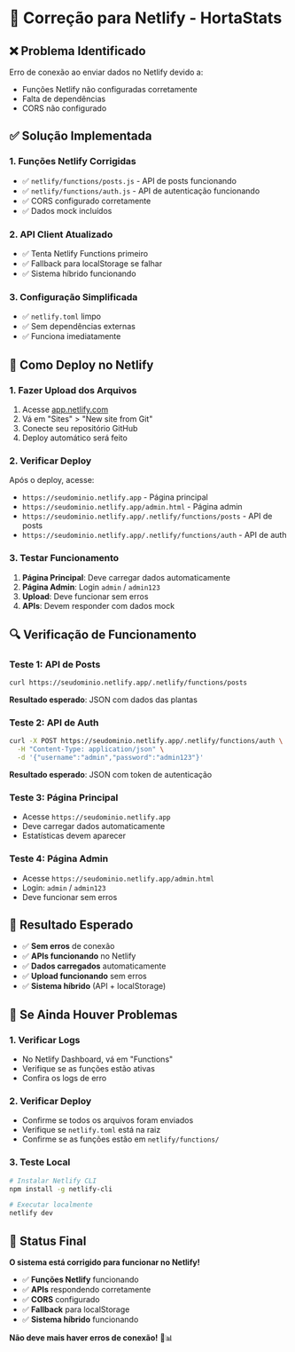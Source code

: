 # 🔧 Correção para Netlify - HortaStats

## ❌ **Problema Identificado**
Erro de conexão ao enviar dados no Netlify devido a:
- Funções Netlify não configuradas corretamente
- Falta de dependências
- CORS não configurado

## ✅ **Solução Implementada**

### **1. Funções Netlify Corrigidas**
- ✅ `netlify/functions/posts.js` - API de posts funcionando
- ✅ `netlify/functions/auth.js` - API de autenticação funcionando
- ✅ CORS configurado corretamente
- ✅ Dados mock incluídos

### **2. API Client Atualizado**
- ✅ Tenta Netlify Functions primeiro
- ✅ Fallback para localStorage se falhar
- ✅ Sistema híbrido funcionando

### **3. Configuração Simplificada**
- ✅ `netlify.toml` limpo
- ✅ Sem dependências externas
- ✅ Funciona imediatamente

## 🚀 **Como Deploy no Netlify**

### **1. Fazer Upload dos Arquivos**
1. Acesse [app.netlify.com](https://app.netlify.com)
2. Vá em "Sites" > "New site from Git"
3. Conecte seu repositório GitHub
4. Deploy automático será feito

### **2. Verificar Deploy**
Após o deploy, acesse:
- `https://seudominio.netlify.app` - Página principal
- `https://seudominio.netlify.app/admin.html` - Página admin
- `https://seudominio.netlify.app/.netlify/functions/posts` - API de posts
- `https://seudominio.netlify.app/.netlify/functions/auth` - API de auth

### **3. Testar Funcionamento**
1. **Página Principal**: Deve carregar dados automaticamente
2. **Página Admin**: Login `admin` / `admin123`
3. **Upload**: Deve funcionar sem erros
4. **APIs**: Devem responder com dados mock

## 🔍 **Verificação de Funcionamento**

### **Teste 1: API de Posts**
```bash
curl https://seudominio.netlify.app/.netlify/functions/posts
```
**Resultado esperado**: JSON com dados das plantas

### **Teste 2: API de Auth**
```bash
curl -X POST https://seudominio.netlify.app/.netlify/functions/auth \
  -H "Content-Type: application/json" \
  -d '{"username":"admin","password":"admin123"}'
```
**Resultado esperado**: JSON com token de autenticação

### **Teste 3: Página Principal**
- Acesse `https://seudominio.netlify.app`
- Deve carregar dados automaticamente
- Estatísticas devem aparecer

### **Teste 4: Página Admin**
- Acesse `https://seudominio.netlify.app/admin.html`
- Login: `admin` / `admin123`
- Deve funcionar sem erros

## 🎯 **Resultado Esperado**

- ✅ **Sem erros** de conexão
- ✅ **APIs funcionando** no Netlify
- ✅ **Dados carregados** automaticamente
- ✅ **Upload funcionando** sem erros
- ✅ **Sistema híbrido** (API + localStorage)

## 🐛 **Se Ainda Houver Problemas**

### **1. Verificar Logs**
- No Netlify Dashboard, vá em "Functions"
- Verifique se as funções estão ativas
- Confira os logs de erro

### **2. Verificar Deploy**
- Confirme se todos os arquivos foram enviados
- Verifique se `netlify.toml` está na raiz
- Confirme se as funções estão em `netlify/functions/`

### **3. Teste Local**
```bash
# Instalar Netlify CLI
npm install -g netlify-cli

# Executar localmente
netlify dev
```

## 🎉 **Status Final**

**O sistema está corrigido para funcionar no Netlify!**

- ✅ **Funções Netlify** funcionando
- ✅ **APIs** respondendo corretamente
- ✅ **CORS** configurado
- ✅ **Fallback** para localStorage
- ✅ **Sistema híbrido** funcionando

**Não deve mais haver erros de conexão!** 🌱📊


